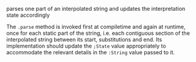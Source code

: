 parses one part of an interpolated string and updates the interpretation state accordingly

The `.parse` method is invoked first at compiletime and again at runtime, once for each static part of the
string, i.e. each contiguous section of the interpolated string between its start, substitutions and end. Its
implementation should update the `;State` value appropriately to accommodate the relevant details in the
`:String` value passed to it.